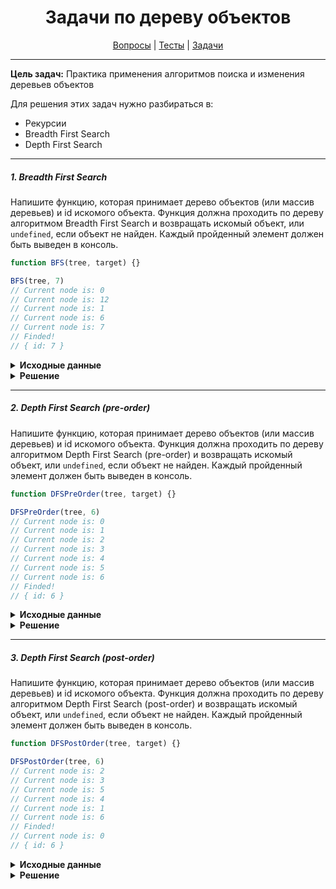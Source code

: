 <div align="center">

# Задачи по дереву объектов

[Вопросы](https://github.com/dollaween/javascript-questions)
|
[Тесты](https://github.com/dollaween/javascript-tests)
|
[Задачи](https://github.com/dollaween/javascript-tasks)

</div>

---

**Цель задач:** Практика применения алгоритмов поиска и изменения деревьев объектов

Для решения этих задач нужно разбираться в:
* Рекурсии
* Breadth First Search
* Depth First Search

---

##### 1. Breadth First Search
Напишите функцию, которая принимает дерево объектов (или массив деревьев) и id искомого объекта. Функция должна проходить по дереву алгоритмом Breadth First Search и возвращать искомый объект, или `undefined`, если объект не найден. Каждый пройденный элемент должен быть выведен в консоль.

```javascript
function BFS(tree, target) {}

BFS(tree, 7)
// Current node is: 0
// Current node is: 12
// Current node is: 1
// Current node is: 6
// Current node is: 7
// Finded!
// { id: 7 }
```

<details><summary><b>Исходные данные</b></summary>
<p>

```javascript
const tree = [{
  id: 0,
  children: [
    {
      id: 1,
      children: [
        { id: 2 },
        { id: 3 },
        {
          id: 4,
          children: [
            { id: 5 }
          ]
        }
      ]
    },
    { id: 6 },
    { id: 7 },
    {
      id: 8,
      children: [
        { id: 9 },
        { id: 10 },
        { id: 11 }
      ]
    }
  ]
}, {
  id: 12
}]
```

</p>
</details>

<details><summary><b>Решение</b></summary>
<p>

```javascript
function BFS(tree, target) {
  let queue = []

  Array.isArray(tree)
    ? tree.forEach((child) => queue.push(child))
    : queue.push(tree)

  while(queue.length > 0) {
    let currentNode = queue[0]
    console.log('Current node is: ' + currentNode.id)

    if (currentNode.id === target) {
      console.log('Finded!')
      return currentNode
    }

    if (currentNode.children) {
      currentNode.children.forEach((child) => {
        queue.push(child)
      })
    }

    queue.shift()
  }

  console.log('Not found')
  return
}
```

</p>
</details>

---

##### 2. Depth First Search (pre-order)
Напишите функцию, которая принимает дерево объектов (или массив деревьев) и id искомого объекта. Функция должна проходить по дереву алгоритмом Depth First Search (pre-order) и возвращать искомый объект, или `undefined`, если объект не найден. Каждый пройденный элемент должен быть выведен в консоль.

```javascript
function DFSPreOrder(tree, target) {}

DFSPreOrder(tree, 6)
// Current node is: 0
// Current node is: 1
// Current node is: 2
// Current node is: 3
// Current node is: 4
// Current node is: 5
// Current node is: 6
// Finded!
// { id: 6 }
```

<details><summary><b>Исходные данные</b></summary>
<p>

```javascript
const tree = [{
  id: 0,
  children: [
    {
      id: 1,
      children: [
        { id: 2 },
        { id: 3 },
        {
          id: 4,
          children: [
            { id: 5 }
          ]
        }
      ]
    },
    { id: 6 },
    { id: 7 },
    {
      id: 8,
      children: [
        { id: 9 },
        { id: 10 },
        { id: 11 }
      ]
    }
  ]
}, {
  id: 12
}]
```

</p>
</details>

<details><summary><b>Решение</b></summary>
<p>

```javascript
function DFSPreOrder(tree, target) {
  let result

  function traversal(node) {
    console.log('Current node is: ' + node.id)

    if (node.id === target) {
      console.log('Finded!')
      return result = node
    }

    if (node.children) {
      for (let i = 0; i < node.children.length; i++) {
        if (result) break;
        traversal(node.children[i])
      }
    }
  }

  if (Array.isArray(tree)) {
    for (let i = 0; i < tree.length; i++) {
      if (result) break
      traversal(tree[i])
    }
  } else {
    traversal(tree)
  }

  return result
}
```

</p>
</details>

---

##### 3. Depth First Search (post-order)
Напишите функцию, которая принимает дерево объектов (или массив деревьев) и id искомого объекта. Функция должна проходить по дереву алгоритмом Depth First Search (post-order) и возвращать искомый объект, или `undefined`, если объект не найден. Каждый пройденный элемент должен быть выведен в консоль.

```javascript
function DFSPostOrder(tree, target) {}

DFSPostOrder(tree, 6)
// Current node is: 2
// Current node is: 3
// Current node is: 5
// Current node is: 4
// Current node is: 1
// Current node is: 6
// Finded!
// Current node is: 0
// { id: 6 }
```

<details><summary><b>Исходные данные</b></summary>
<p>

```javascript
const tree = [{
  id: 0,
  children: [
    {
      id: 1,
      children: [
        { id: 2 },
        { id: 3 },
        {
          id: 4,
          children: [
            { id: 5 }
          ]
        }
      ]
    },
    { id: 6 },
    { id: 7 },
    {
      id: 8,
      children: [
        { id: 9 },
        { id: 10 },
        { id: 11 }
      ]
    }
  ]
}, {
  id: 12
}]
```

</p>
</details>

<details><summary><b>Решение</b></summary>
<p>

```javascript
function DFSPostOrder(tree, target) {
  let result

  function traversal(node) {
    if (node.children) {
      for (let i = 0; i < node.children.length; i++) {
        if (result) break;
        traversal(node.children[i])
      }
    }

    console.log('Current node is: ' + node.id)

    if (node.id === target) {
      console.log('Finded!')
      return result = node
    }
  }

  if (Array.isArray(tree)) {
    for (let i = 0; i < tree.length; i++) {
      if (result) break
      traversal(tree[i])
    }
  } else {
    traversal(tree)
  }

  return result
}
```

</p>
</details>
